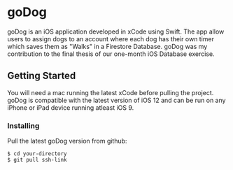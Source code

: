 # goDog
goDog is an iOS application developed in xCode using Swift. The app allow users to assign dogs to an account where each dog has their own timer which saves them as "Walks" in a Firestore Database. goDog was my contribution to the final thesis of our one-month iOS Database exercise.

## Getting Started
You will need a mac running the latest xCode before pulling the project.  
goDog is compatible with the latest version of iOS 12 and can be run on any iPhone or iPad device running atleast iOS 9.

### Installing
Pull the latest goDog version from github:
```
$ cd your-directory
$ git pull ssh-link
```
